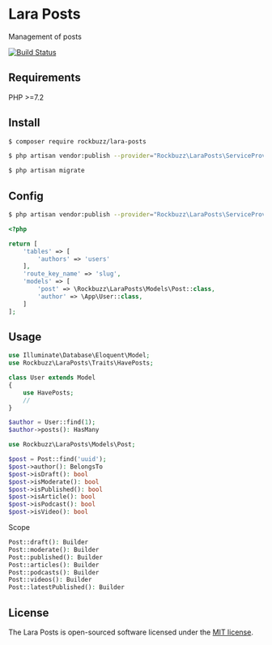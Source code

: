 # Lara Posts

Management of posts

[![Build Status](https://travis-ci.org/rockbuzz/lara-posts.svg?branch=master)](https://travis-ci.org/rockbuzz/lara-posts)

## Requirements

PHP >=7.2

## Install

```bash
$ composer require rockbuzz/lara-posts
```

```bash
$ php artisan vendor:publish --provider="Rockbuzz\LaraPosts\ServiceProvider" --tag="migrations"
```

```bash
$ php artisan migrate
```

## Config

```bash
$ php artisan vendor:publish --provider="Rockbuzz\LaraPosts\ServiceProvider" --tag="config"
```

```php
<?php

return [
    'tables' => [
        'authors' => 'users'
    ],
    'route_key_name' => 'slug',
    'models' => [
        'post' => \Rockbuzz\LaraPosts\Models\Post::class,
        'author' => \App\User::class,
    ]
];
```

## Usage

```php
use Illuminate\Database\Eloquent\Model;
use Rockbuzz\LaraPosts\Traits\HavePosts;

class User extends Model
{
    use HavePosts;
    //
}

$author = User::find(1);
$author->posts(): HasMany
```

```php
use Rockbuzz\LaraPosts\Models\Post;

$post = Post::find('uuid');
$post->author(): BelongsTo
$post->isDraft(): bool
$post->isModerate(): bool
$post->isPublished(): bool
$post->isArticle(): bool
$post->isPodcast(): bool
$post->isVideo(): bool
```
Scope
```php
Post::draft(): Builder
Post::moderate(): Builder
Post::published(): Builder
Post::articles(): Builder
Post::podcasts(): Builder
Post::videos(): Builder
Post::latestPublished(): Builder
```

## License

The Lara Posts is open-sourced software licensed under the [MIT license](https://opensource.org/licenses/MIT).